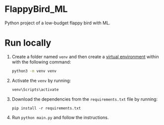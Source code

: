 # FlappyBird_ML
Python project of a low-budget flappy bird with ML.

# Run locally

1. Create a folder named `venv` and then create a [virtual environment](https://docs.python.org/3/library/venv.html) within with the following command:

    ```bash
    python3 -m venv venv
    ```

2. Activate the `venv` by running:

    ```bash
    venv\Scripts\activate
    ```

3. Download the dependencies from the `requirements.txt` file by running:

    ```
    pip install -r requirements.txt
    ```

4. Run `python main.py` and follow the instructions.